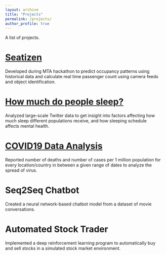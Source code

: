 ```yaml
---
layout: archive
title: "Projects"
permalink: /projects/
author_profile: true
---
```


<p> A list of projects. </p>

<h1><a href="http://Yinsight.github.io/files/Seatizens.pdf" target="_blank">Seatizen</a></h1> 
<p> Developed during MTA hackathon to predict occupancy patterns using historical data
and calculate real time passenger count using camera feeds and object identification. </p>

<h1><a href="http://Yinsight.github.io/files/sleep.pdf"target="_blank">How much do people sleep?</a></h1> 
<p> Analyzed large-scale Twitter data to get insight into factors affecting how much sleep
different populations receive, and how sleeping schedule affects mental health. </p>

<h1><a href="https://github.com/Yinsight/COVID19-Data-Analysis"target="_blank">COVID19 Data Analysis</a></h1> 
<p> Reported number of deaths and number of cases per 1 million population for every
location/country in between a given range of dates to analyze the spread of virus. </p>

<h1>Seq2Seq Chatbot</h1> 
<p> Created a neural network-based chatbot model from a dataset of movie conversations. </p>

<h1>Automated Stock Trader</h1> 
<p> Implemented a deep reinforcement learning program to automatically buy and sell stocks in a simulated stock market environment. </p>


